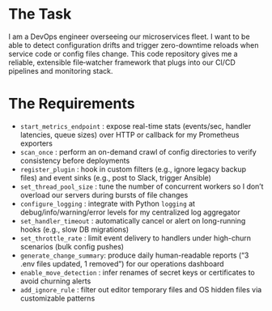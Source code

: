 # The Task

I am a DevOps engineer overseeing our microservices fleet. I want to be able to detect configuration drifts and trigger zero-downtime reloads when service code or config files change. This code repository gives me a reliable, extensible file‐watcher framework that plugs into our CI/CD pipelines and monitoring stack.

# The Requirements

* `start_metrics_endpoint` : expose real-time stats (events/sec, handler latencies, queue sizes) over HTTP or callback for my Prometheus exporters  
* `scan_once`              : perform an on-demand crawl of config directories to verify consistency before deployments  
* `register_plugin`        : hook in custom filters (e.g., ignore legacy back­up files) and event sinks (e.g., post to Slack, trigger Ansible)  
* `set_thread_pool_size`   : tune the number of concurrent workers so I don’t overload our servers during bursts of file changes  
* `configure_logging`      : integrate with Python `logging` at debug/info/warning/error levels for my centralized log aggregator  
* `set_handler_timeout`    : automatically cancel or alert on long-running hooks (e.g., slow DB migrations)  
* `set_throttle_rate`      : limit event delivery to handlers under high-churn scenarios (bulk config pushes)  
* `generate_change_summary`: produce daily human-readable reports (“3 .env files updated, 1 removed”) for our operations dashboard  
* `enable_move_detection`  : infer renames of secret keys or certificates to avoid churning alerts  
* `add_ignore_rule`        : filter out editor temporary files and OS hidden files via customizable patterns

